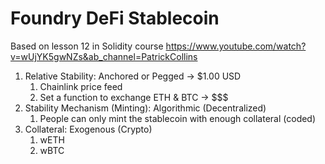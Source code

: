 # Foundry DeFi Stablecoin

Based on lesson 12 in Solidity course https://www.youtube.com/watch?v=wUjYK5gwNZs&ab_channel=PatrickCollins

1. Relative Stability: Anchored or Pegged -> $1.00 USD
    1. Chainlink price feed
    2. Set a function to exchange ETH & BTC -> $$$
2. Stability Mechanism (Minting): Algorithmic (Decentralized)
    1. People can only mint the stablecoin with enough collateral (coded)
3. Collateral: Exogenous (Crypto)
    1. wETH
    2. wBTC